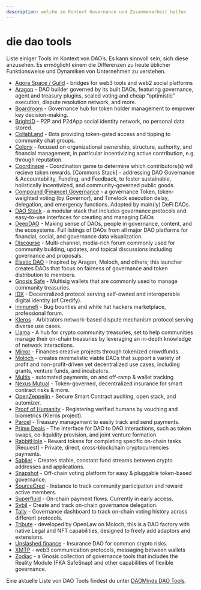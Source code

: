 ```yaml
---
description: welche im Kontext Governance und Zusammenarbeit helfen
---
```


# die dao tools

Liste einiger Tools im Kontext von DAO’s. Es kann sinnvoll sein, sich diese anzusehen. Es ermöglicht einem die Differenzen zu heute üblicher Funktionsweise und Dynamiken von Unternehmen zu verstehen.

* [Agora Space / Guild](http://daominds.io/extagoraguild) - bridges for web3 tools and web2 social platforms&#x20;
* [Aragon](https://daominds.io/extaragon) - DAO builder governed by its built DAOs, featuring governance, agent and treasury plugins, scaled voting and cheap “optimistic” execution, dispute resolution network, and more.&#x20;
* [Boardroom](https://daominds.io/boardroom) - Governance hub for token holder management to empower key decision-making.&#x20;
* [BrightID](https://daominds.io/extbright) - P2P and P2dApp social identity network, no personal data stored.&#x20;
* [CollabLand](https://daominds.io/extcollabland) - Bots providing token-gated access and tipping to community chat groups.&#x20;
* [Colony](https://daominds.io/extcolony) - focused on organizational ownership, structure, authority, and financial management, in particular incentivizing active contribution, e.g. through reputation.&#x20;
* [Coordinape](https://daominds.io/extcoordinape) - Coordination game to determine which contributors(s) will recieve token rewards. \[Commons Stack] - addressing DAO Governance & Accountability, Funding, and Feedback, to foster sustainable, holistically incentivized, and community-governed public goods.&#x20;
* [Compound (Finance) Governance](https://daominds.io/extcommonsstack) - a governance Token, token-weighted voting (by Governor), and Timelock execution delay, delegation, and emergency functions. Adopted by main(ly) DeFi DAOs.&#x20;
* [DAO Stack](https://daominds.io/extdaostack) - a modular stack that includes governance protocols and easy-to-use interfaces for creating and managing DAOs&#x20;
* [DeepDAO](https://daominds.io/extdeepdaodashboard) - Making sense of DAOs, people in governance, content, and the ecosystems. Full listings of DAOs from all major DAO platforms for financial, social, and governance data visualization.&#x20;
* [Discourse](https://daominds.io/extdiscourse) - Multi-channel, media-rich forum commonly used for community building, updates, and topical discussions including governance and proposals.&#x20;
* [Elastic DAO](https://daominds.io/extelasticdao) - Inspired by Aragon, Moloch, and others; this launcher creates DAOs that focus on fairness of governance and token distribution to members.&#x20;
* [Gnosis Safe](https://daominds.io/extgnosissafe) - Multisig wallets that are commonly used to manage community treasuries.&#x20;
* [IDX](https://daominds.io/extidx) - Decentralized protocol serving self-owned and interoperable digital identity (of Credify).&#x20;
* [Immunefi](https://daominds.io/extimmunefi) - Bug bounties and white hat hackers marketplace, professional forum.&#x20;
* [Kleros](https://daominds.io/extkleros) - Arbitrators network-based dispute mechanism protocol serving diverse use cases.&#x20;
* [Llama](https://daominds.io/extllama) - A hub for crypto community treasuries, set to help communities manage their on-chain treasuries by leveraging an in-depth knowledge of network interactions.&#x20;
* [Mirror](https://daominds.io/extmirror) - Finances creative projects through tokenized crowdfunds.&#x20;
* [Moloch](https://daominds.io/extmoloch) - creates minimalistic viable DAOs that support a variety of profit and non-profit-driven yet decentralized use cases, including grants, venture funds, and incubators.&#x20;
* [Multis](https://daominds.io/extmultis) - automated payments, on and off-ramp & wallet tracking&#x20;
* [Nexus Mutual](https://daominds.io/extnexusmutual) - Token-governed, decentralized insurance for smart contract risks & more.&#x20;
* [OpenZeppelin](https://daominds.io/extopenzeppelin) - Secure Smart Contract auditing, open stack, and automizer.&#x20;
* [Proof of Humanity](https://daominds.io/extproofofhumanity) - Registering verified humans by vouching and biometrics (Kleros project).&#x20;
* [Parcel](https://daominds.io/extparcel) - Treasury management to easily track and send payments.&#x20;
* [Prime Deals](https://daominds.io/extprime) - The Interface for DAO to DAO interactions, such as token swaps, co-liquidity provision, and joint venture formation.&#x20;
* [RabbitHole](https://daominds.io/extrequestnetwork) - Reward tokens for completing specific on-chain tasks \[Request] - Private, direct, cross-blockchain cryptocurrencies payments.&#x20;
* [Sablier](https://daominds.io/extsablier) - Creates stable, constant fund streams between crypto addresses and applications.&#x20;
* [Snapshot](https://daominds.io/extsnapshot) - Off-chain voting platform for easy & pluggable token-based governance.&#x20;
* [SourceCred](https://daominds.io/extsourcecred) - Instance to track community participation and reward active members.&#x20;
* [Superfluid](https://daominds.io/extsuperfluid) - On-chain payment flows. Currently in early access.&#x20;
* [Sybil](https://daominds.io/extsybil) - Create and track on-chain governance delegation.&#x20;
* [Tally](https://daominds.io/extwithtally) - Governance dashboard to track on-chain voting history across different protocols.&#x20;
* [Tribute](https://daominds.io/exttributedao) - developed by OpenLaw on Moloch, this is a DAO factory with native Legal and NFT capabilities, designed to freely add adaptors and extensions.&#x20;
* [Unslashed finance](https://daominds.io/extunleashedfinance) - Insurance DAO for common crypto risks.&#x20;
* [XMTP](https://daominds.io/extxmtp) - web3 communication protocols, messaging between wallets
* [Zodiac](https://daominds.io/extgnosiszodiac) - a Gnosis collection of governance tools that includes the Reality Module (FKA SafeSnap) and other capabilities of flexible governance.

Eine aktuelle Liste von DAO Tools findest du unter [DAOMinds DAO Tools](http://daominds.io/DAOtools).
